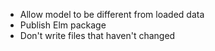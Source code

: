 - Allow model to be different from loaded data
- Publish Elm package
- Don't write files that haven't changed
